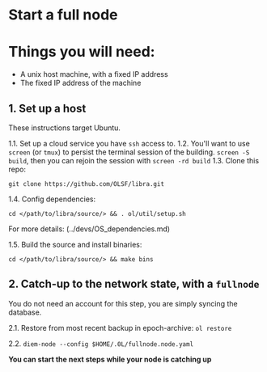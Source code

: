 # Start a full node

# Things you will need:

- A unix host machine, with a fixed IP address
- The fixed IP address of the machine

## 1. Set up a host
These instructions target Ubuntu.

1.1. Set up a cloud service you have `ssh` access to. 
1.2. You'll want to use `screen` (or `tmux`) to persist the terminal session of the building. `screen -S build`, then you can rejoin the session with `screen -rd build`
1.3. Clone this repo: 

`git clone https://github.com/OLSF/libra.git`

1.4. Config dependencies: 

`cd </path/to/libra/source/> && . ol/util/setup.sh` 

For more details: (../devs/OS_dependencies.md)

1.5. Build the source and install binaries:

`cd </path/to/libra/source/> && make bins`

## 2. Catch-up to the network state, with a `fullnode`

You do not need an account for this step, you are simply syncing the database.

2.1. Restore from most recent backup in epoch-archive: `ol restore`

2.2. `diem-node --config $HOME/.0L/fullnode.node.yaml`

**You can start the next steps while your node is catching up**
